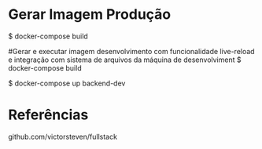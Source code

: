 # Gerar Imagem Produção
$ docker-compose build

#Gerar e executar imagem desenvolvimento com funcionalidade live-reload e integração com sistema de arquivos da máquina de desenvolviment
$ docker-compose build

$ docker-compose up backend-dev

# Referências
github.com/victorsteven/fullstack